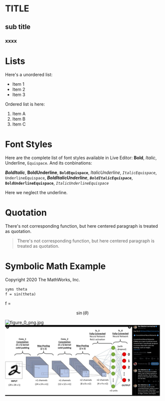 # TITLE
## sub title
### xxxx


# Lists

Here's a unordered list:

   -  Item 1 
   -  Item 2 
   -  Item 3 

Ordered list is here:

   1.  Item A 
   1.  Item B 
   1.  Item C 

# Font Styles

Here are the complete list of font styles available in Live Editor: **Bold**, *Italic*, Underline, `Equispace`. And its conbinations:

***BoldItalic***, **BoldUnderline**, **`BoldEquispace`**, *ItalicUnderline*, *`ItalicEquispace`*, `UnderlineEquispace`, ***BoldItalicUnderline***, ***`BoldItalicEquispace`***, **`BoldUnderlineEquispace`**, *`ItalicUnderlineEquispace`*

Here we neglect the underline.

# Quotation

There's not corresponding function, but here centered paragraph is treated as quotation.

> There's not corresponding function, but here centered paragraph is treated as quotation.


# Symbolic Math Example

Copyright 2020 The MathWorks, Inc.

```matlab:Code
syms theta
f = sin(theta)
```

f = 

  
$$
 \sin \left(\theta \right)
$$


![figure_0_png.jpg](symbolicMathExample_images/figure_0_png.jpg)
![Alt text](_fig/image.png)

